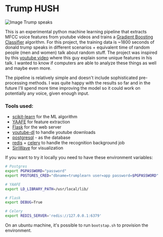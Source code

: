 # Trump HUSH
![Image Trump speaks](https://github.com/danielravina/trump-learn/raw/master/web/static/images/logo.png)

This is an experimental python machine learning pipeline that extracts MFCC voice features from youtube videos and trains a [Gradient Boosting Classifier](http://scikit-learn.org/stable/modules/generated/sklearn.ensemble.GradientBoostingClassifier.html) algorithm. For this project, the training data is ~1800 seconds of donald trump speaks in different scenarios + equivalent time of random people (men and women) talk about random stuff. The project was inspired by this [youtube video](https://www.youtube.com/watch?v=_aFo_BV-UzI) where this guy explain some unique features in his talk. I wanted to know if computers are able to analyze these things as well and maybe even more.

The pipeline is relatively simple and doesn't include sophisticated pre-processing methods. I was quite happy with the results so far and in the future I'll spend more time improving the model so it could work on potentially any voice, given enough input.


### Tools used:
- [scikit-learn](http://scikit-learn.org/stable/index.html) for the ML algorithm
- [YAAFE](http://yaafe.sourceforge.net/) for feature extraction
- [Flask](http://flask.pocoo.org/) for the web server
- [youtube-dl](https://rg3.github.io/youtube-dl/) to handle youtube downloads
- [postgresql](https://www.postgresql.org/) - as the database
- [redis](http://redis.io/) + [celery](http://www.celeryproject.org/) to handle the recognition background job
- [SiriWave](https://github.com/caffeinalab/siriwavejs) for visualization

If you want to try it locally you need to have these environment variables:
```bash
# Postgres
export PGPASSWORD="password"
export POSTGRES_CRED="dbname=trumplearn user=app password=$PGPASSWORD"

# YAAFE
export LD_LIBRARY_PATH=/usr/local/lib/

# Flask
export DEBUG=True

# Celery
export REDIS_SERVER='redis://127.0.0.1:6379'
```

On an ubuntu machine, it's possible to run `bootstap.sh` to provision the environment.
